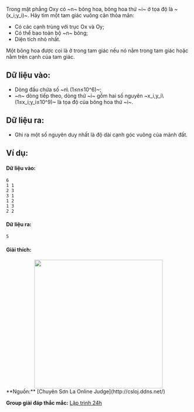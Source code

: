 Trong mặt phẳng Oxy có ~n~ bông hoa, bông hoa thứ ~i~ ở tọa độ là ~(x_i;y_i)~. Hãy tìm một tam giác vuông cân thỏa mãn:
- Có các cạnh trùng với trục Ox và Oy;
- Có thể bao toàn bộ ~n~ bông;
- Diện tích nhỏ nhất.

Một bông hoa được coi là ở trong tam giác nếu nó nằm trong tam giác hoặc nằm trên cạnh của tam giác.

## Dữ liệu vào:
- Dòng đầu chứa số ~n\ (1≤n≤10^6)~;
- ~n~ dòng tiếp theo, dòng thứ ~i~ gồm hai số nguyên ~x_i,y_i\ (1≤x_i;y_i≤10^9)~ là tọa độ của bông hoa thứ ~i~.

## Dữ liệu ra:
- Ghi ra một số nguyên duy nhất là độ dài cạnh góc vuông của mảnh đất.

## Ví dụ:
#### Dữ liệu vào:
```
6
1 1
2 3
3 1
1 2
1 3
2 2
```

#### Dữ liệu ra:
```
5	 
```

#### Giải thích:
<center><img src="/images/problems/233/VUONHOA.png" width="350px" /></center>
**Nguồn:** [Chuyên Sơn La Online Judge](http://csloj.ddns.net/)

**Group giải đáp thắc mắc:** [Lập trình 24h](https://www.facebook.com/groups/1386904321519984)